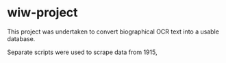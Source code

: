 # wiw-project

This project was undertaken to convert biographical OCR text into a usable database.

Separate scripts were used to scrape data from 1915, 
